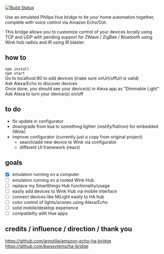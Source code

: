 [![Build Status](https://travis-ci.org/crosshj/ha-bridge-js.svg?branch=master)](https://travis-ci.org/crosshj/ha-bridge-js)


Use an emulated Philips Hue bridge to tie your home automation together, complete with voice control via Amazon Echo/Dot.   

This bridge allows you to customize control of your devices *locally* using TCP and UDP with pending support for ZWave / ZigBee / Bluetooth using Wink hub radios and IR using IR blaster. 

## how to
```npm install```   
```npm start```   
Go to localhost:80 to add devices (make sure onUrl/offUrl is valid)   
Ask Alexa/Echo to discover devices   
Once done, you should see your device(s) in Alexa app as "Dimmable Light"  
Ask Alexa to turn your device(s) on/off   

## to do
- fix update in configurator
- downgrade from koa to something lighter (restify/flatiron) for embedded (Wink)   
- improve configurator (currently just a copy from original project)
  - search/add new device to Wink via configurator
  - different UI framework (react)

## goals
- [X] emulation running on a computer
- [ ] emulation running on a rooted Wink Hub
- [ ] replace my Smartthings Hub functionality/usage
- [ ] easily add devices to Wink Hub via mobile interface
- [ ] connect devices like MiLight easily to HA hub
- [ ] color control of lights/scenes using Alexa/Echo
- [ ] solid mobile/desktop experience
- [ ] compatibilty with Hue apps

## credits / influence / direction / thank you
https://github.com/armzilla/amazon-echo-ha-bridge   
https://github.com/bwssytems/ha-bridge

